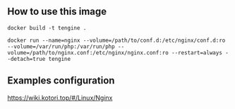 ## How to use this image

`docker build -t tengine .`

`docker run --name=nginx --volume=/path/to/conf.d:/etc/nginx/conf.d:ro --volume=/var/run/php:/var/run/php --volume=/path/to/nginx.conf:/etc/nginx/nginx.conf:ro --restart=always --detach=true tengine`

## Examples configuration

https://wiki.kotori.top/#/Linux/Nginx